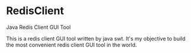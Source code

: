 RedisClient
===========

Java Redis Client GUI Tool

This is a redis client GUI tool written by java swt. It's my objective to build the most convenient redis client GUI tool in the world.


